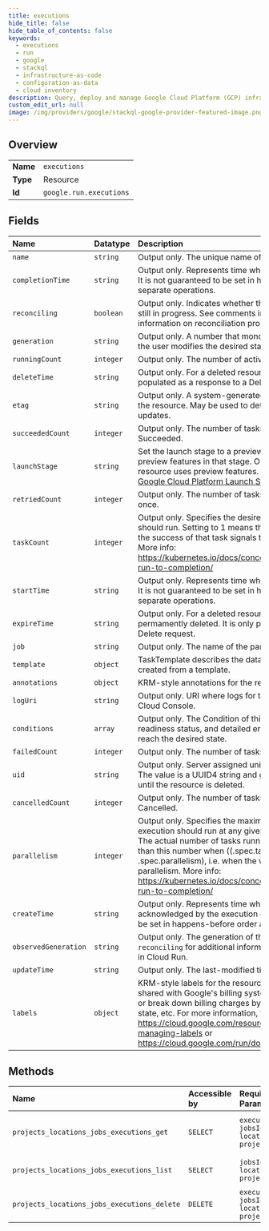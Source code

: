 ```yaml
---
title: executions
hide_title: false
hide_table_of_contents: false
keywords:
  - executions
  - run
  - google    
  - stackql
  - infrastructure-as-code
  - configuration-as-data
  - cloud inventory
description: Query, deploy and manage Google Cloud Platform (GCP) infrastructure and resources using SQL
custom_edit_url: null
image: /img/providers/google/stackql-google-provider-featured-image.png
---
```

  
    

## Overview
<table><tbody>
<tr><td><b>Name</b></td><td><code>executions</code></td></tr>
<tr><td><b>Type</b></td><td>Resource</td></tr>
<tr><td><b>Id</b></td><td><code>google.run.executions</code></td></tr>
</tbody></table>

## Fields
| Name | Datatype | Description |
|:-----|:---------|:------------|
| `name` | `string` | Output only. The unique name of this Execution. |
| `completionTime` | `string` | Output only. Represents time when the execution was completed. It is not guaranteed to be set in happens-before order across separate operations. |
| `reconciling` | `boolean` | Output only. Indicates whether the resource's reconciliation is still in progress. See comments in `Job.reconciling` for additional information on reconciliation process in Cloud Run. |
| `generation` | `string` | Output only. A number that monotonically increases every time the user modifies the desired state. |
| `runningCount` | `integer` | Output only. The number of actively running tasks. |
| `deleteTime` | `string` | Output only. For a deleted resource, the deletion time. It is only populated as a response to a Delete request. |
| `etag` | `string` | Output only. A system-generated fingerprint for this version of the resource. May be used to detect modification conflict during updates. |
| `succeededCount` | `integer` | Output only. The number of tasks which reached phase Succeeded. |
| `launchStage` | `string` | Set the launch stage to a preview stage on write to allow use of preview features in that stage. On read, describes whether the resource uses preview features. Launch Stages are defined at [Google Cloud Platform Launch Stages](https://cloud.google.com/terms/launch-stages). |
| `retriedCount` | `integer` | Output only. The number of tasks which have retried at least once. |
| `taskCount` | `integer` | Output only. Specifies the desired number of tasks the execution should run. Setting to 1 means that parallelism is limited to 1 and the success of that task signals the success of the execution. More info: https://kubernetes.io/docs/concepts/workloads/controllers/jobs-run-to-completion/ |
| `startTime` | `string` | Output only. Represents time when the execution started to run. It is not guaranteed to be set in happens-before order across separate operations. |
| `expireTime` | `string` | Output only. For a deleted resource, the time after which it will be permamently deleted. It is only populated as a response to a Delete request. |
| `job` | `string` | Output only. The name of the parent Job. |
| `template` | `object` | TaskTemplate describes the data a task should have when created from a template. |
| `annotations` | `object` | KRM-style annotations for the resource. |
| `logUri` | `string` | Output only. URI where logs for this execution can be found in Cloud Console. |
| `conditions` | `array` | Output only. The Condition of this Execution, containing its readiness status, and detailed error information in case it did not reach the desired state. |
| `failedCount` | `integer` | Output only. The number of tasks which reached phase Failed. |
| `uid` | `string` | Output only. Server assigned unique identifier for the Execution. The value is a UUID4 string and guaranteed to remain unchanged until the resource is deleted. |
| `cancelledCount` | `integer` | Output only. The number of tasks which reached phase Cancelled. |
| `parallelism` | `integer` | Output only. Specifies the maximum desired number of tasks the execution should run at any given time. Must be &lt;= task_count. The actual number of tasks running in steady state will be less than this number when ((.spec.task_count - .status.successful) &lt; .spec.parallelism), i.e. when the work left to do is less than max parallelism. More info: https://kubernetes.io/docs/concepts/workloads/controllers/jobs-run-to-completion/ |
| `createTime` | `string` | Output only. Represents time when the execution was acknowledged by the execution controller. It is not guaranteed to be set in happens-before order across separate operations. |
| `observedGeneration` | `string` | Output only. The generation of this Execution. See comments in `reconciling` for additional information on reconciliation process in Cloud Run. |
| `updateTime` | `string` | Output only. The last-modified time. |
| `labels` | `object` | KRM-style labels for the resource. User-provided labels are shared with Google's billing system, so they can be used to filter, or break down billing charges by team, component, environment, state, etc. For more information, visit https://cloud.google.com/resource-manager/docs/creating-managing-labels or https://cloud.google.com/run/docs/configuring/labels |
## Methods
| Name | Accessible by | Required Params | Description |
|:-----|:--------------|:----------------|:------------|
| `projects_locations_jobs_executions_get` | `SELECT` | `executionsId, jobsId, locationsId, projectsId` | Gets information about an Execution. |
| `projects_locations_jobs_executions_list` | `SELECT` | `jobsId, locationsId, projectsId` | Lists Executions from a Job. |
| `projects_locations_jobs_executions_delete` | `DELETE` | `executionsId, jobsId, locationsId, projectsId` | Deletes an Execution. |
